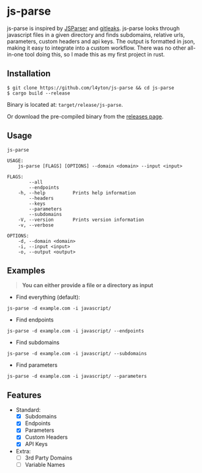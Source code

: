 # js-parse

js-parse is inspired by [JSParser](https://github.com/nahamsec/JSParser) and [gitleaks](https://github.com/zricethezav/gitleaks).
js-parse looks through javascript files in a given directory and finds subdomains, relative urls, parameters, custom headers and api keys. The output is formatted
in json, making it easy to integrate into a custom workflow.
There was no other all-in-one tool doing this, so I made this as my first project in rust.

## Installation

```
$ git clone https://github.com/l4yton/js-parse && cd js-parse
$ cargo build --release
```

Binary is located at: `target/release/js-parse`.

Or download the pre-compiled binary from the [releases page](https://github.com/l4yton/js-parse/releases).

## Usage

```
js-parse

USAGE:
    js-parse [FLAGS] [OPTIONS] --domain <domain> --input <input>

FLAGS:
        --all
        --endpoints
    -h, --help          Prints help information
        --headers
        --keys
        --parameters
        --subdomains
    -V, --version       Prints version information
    -v, --verbose

OPTIONS:
    -d, --domain <domain>
    -i, --input <input>
    -o, --output <output>
```

## Examples

> **You can either provide a file or a directory as input**

- Find everything (default):
```
js-parse -d example.com -i javascript/
```

- Find endpoints
```
js-parse -d example.com -i javascript/ --endpoints
```

- Find subdomains
```
js-parse -d example.com -i javascript/ --subdomains
```

- Find parameters
```
js-parse -d example.com -i javascript/ --parameters
```

## Features

- Standard:
    - [x] Subdomains
    - [X] Endpoints
    - [X] Parameters
    - [X] Custom Headers
    - [X] API Keys

- Extra:
    - [ ] 3rd Party Domains
    - [ ] Variable Names

